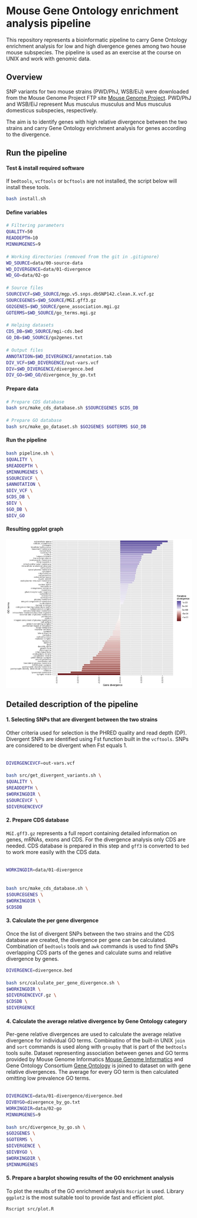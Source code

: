 # Mouse Gene Ontology enrichment analysis pipeline

This repository represents a bioinformatic pipeline to carry Gene Ontology enrichment analysis for low and high divergence genes among two house mouse subspecies. The pipeline is used as an exercise at the course on UNIX and work with genomic data.

## Overview

SNP variants for two mouse strains (PWD/PhJ, WSB/EiJ) were downloaded from the Mouse Genome Project FTP site [Mouse Genome Project](https://www.sanger.ac.uk/data/mouse-genomes-project/). PWD/PhJ and WSB/EiJ represent Mus musculus musculus and Mus musculus domesticus subspecies, respectively.

The aim is to identify genes with high relative divergence between the two strains and carry Gene Ontology enrichment analysis for genes according to the divergence.

## Run the pipeline

#### Test & install required software

If `bedtools`, `vcftools` or `bcftools` are not installed, the script below will install these tools.

```bash
bash install.sh
```

#### Define variables

```bash
# Filtering parameters
QUALITY=50
READDEPTH=10
MINNUMGENES=9

# Working directories (removed from the git in .gitignore)
WD_SOURCE=data/00-source-data
WD_DIVERGENCE=data/01-divergence
WD_GO=data/02-go

# Source files
SOURCEVCF=$WD_SOURCE/mgp.v5.snps.dbSNP142.clean.X.vcf.gz
SOURCEGENES=$WD_SOURCE/MGI.gff3.gz
GO2GENES=$WD_SOURCE/gene_association.mgi.gz
GOTERMS=$WD_SOURCE/go_terms.mgi.gz

# Helping datasets
CDS_DB=$WD_SOURCE/mgi-cds.bed
GO_DB=$WD_SOURCE/go2genes.txt

# Output files
ANNOTATION=$WD_DIVERGENCE/annotation.tab
DIV_VCF=$WD_DIVERGENCE/out-vars.vcf
DIV=$WD_DIVERGENCE/divergence.bed
DIV_GO=$WD_GO/divergence_by_go.txt
```

#### Prepare data

```bash
# Prepare CDS database
bash src/make_cds_database.sh $SOURCEGENES $CDS_DB

# Prepare GO database
bash src/make_go_dataset.sh $GO2GENES $GOTERMS $GO_DB
```

#### Run the pipeline

```bash
bash pipeline.sh \
$QUALITY \
$READDEPTH \
$MINNUMGENES \
$SOURCEVCF \
$ANNOTATION \
$DIV_VCF \
$CDS_DB \
$DIV \
$GO_DB \
$DIV_GO
```

#### Resulting ggplot graph

![results](results/go-enrichment.jpg)

## Detailed description of the pipeline

#### 1. Selecting SNPs that are divergent between the two strains

Other criteria used for selection is the PHRED quality and read depth (DP). Divergent SNPs are identified using Fst function built in the `vcftools`. SNPs are considered to be divergent when Fst equals 1.

```bash

DIVERGENCEVCF=out-vars.vcf

bash src/get_divergent_variants.sh \
$QUALITY \
$READDEPTH \
$WORKINGDIR \
$SOURCEVCF \
$DIVERGENCEVCF
```

#### 2. Prepare CDS database

`MGI.gff3.gz` represents a full report containing detailed information on genes, mRNAs, exons and CDS. For the divergence analysis only CDS are needed. CDS database is prepared in this step and `gff3` is converted to `bed` to work more easily with the CDS data.

```bash

WORKINGDIR=data/01-divergence


bash src/make_cds_database.sh \
$SOURCEGENES \
$WORKINGDIR \
$CDSDB
```

#### 3. Calculate the per gene divergence

Once the list of divergent SNPs between the two strains and the CDS database are created, the divergence per gene can be calculated. Combination of `bedtools` tools and `awk` commands is used to find SNPs overlapping CDS parts of the genes and calculate sums and relative divergence by genes.

```bash
DIVERGENCE=divergence.bed

bash src/calculate_per_gene_divergence.sh \
$WORKINGDIR \
$DIVERGENCEVCF.gz \
$CDSDB \
$DIVERGENCE
```

#### 4. Calculate the average relative divergence by Gene Ontology category

Per-gene relative divergences are used to calculate the average relative divergence for individual GO terms. Combinatino of the built-in UNIX `join` and `sort` commands is used along with `groupby` that is part of the `bedtools` tools suite. Dataset representing association between genes and GO terms provided by Mouse Genome Informatics [Mouse Genome Informatics](http://www.informatics.jax.org) and Gene Ontology Consortium [Gene Ontology](http://geneontology.org) is joined to dataset on with gene relative divergences. The average for every GO term is then calculated omitting low prevalence GO terms.

```bash

DIVERGENCE=data/01-divergence/divergence.bed
DIVBYGO=divergence_by_go.txt
WORKINGDIR=data/02-go
MINNUMGENES=9

bash src/divergence_by_go.sh \
$GO2GENES \
$GOTERMS \
$DIVERGENCE \
$DIVBYGO \
$WORKINGDIR \
$MINNUMGENES
```

#### 5. Prepare a barplot showing results of the GO enrichment analysis

To plot the results of the GO enrichment analysis `Rscript` is used. Library `ggplot2` is the most suitable tool to provide fast and efficient plot.

```bash
Rscript src/plot.R
```